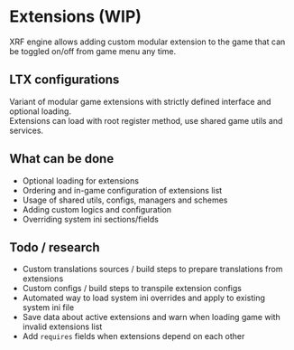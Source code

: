 # Extensions (WIP)

XRF engine allows adding custom modular extension to the game that can be toggled on/off from game menu any time.

## LTX configurations

Variant of modular game extensions with strictly defined interface and optional loading. <br/>
Extensions can load with root register method, use shared game utils and services.

## What can be done

- Optional loading for extensions
- Ordering and in-game configuration of extensions list
- Usage of shared utils, configs, managers and schemes
- Adding custom logics and configuration
- Overriding system ini sections/fields

## Todo / research

- Custom translations sources / build steps to prepare translations from extensions
- Custom configs / build steps to transpile extension configs
- Automated way to load system ini overrides and apply to existing system ini file
- Save data about active extensions and warn when loading game with invalid extensions list
- Add `requires` fields when extensions depend on each other
